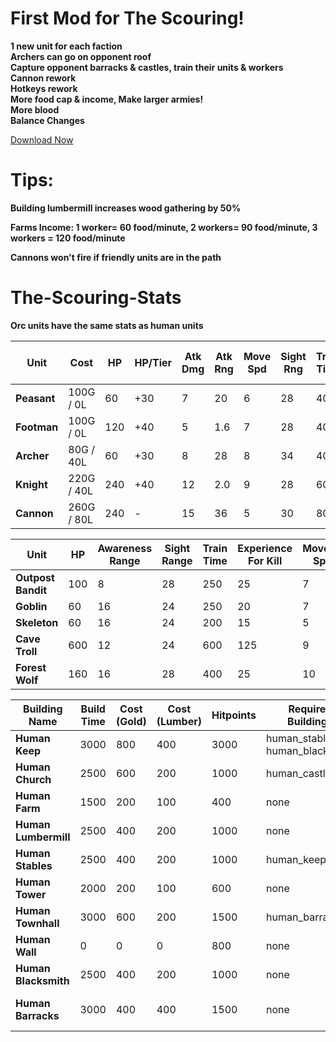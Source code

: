 # First Mod for The Scouring!
**1 new unit for each faction**  
**Archers can go on opponent roof**  
**Capture opponent barracks & castles, train their units & workers**  
**Cannon rework**  
**Hotkeys rework**  
**More food cap & income, Make larger armies!**  
**More blood**  
**Balance Changes**  

[Download Now](https://drive.google.com/file/d/1AKm2AIQCf01Y3c-XLDp1LbKVtf6qWmTL/view?usp=sharing)


# Tips:
**Building lumbermill increases wood gathering by 50%**

**Farms Income: 1 worker= 60 food/minute, 2 workers= 90 food/minute, 3 workers = 120 food/minute**

**Cannons won't fire if friendly units are in the path**

# The-Scouring-Stats

**Orc units have the same stats as human units**

| **Unit**           | **Cost** | **HP** | **HP/Tier** | **Atk Dmg** | **Atk Rng** | **Move Spd** | **Sight Rng** | **Train Time** | **Upkeep**      | **Exp (Kill)** | **Exp (Tier 2)** | **Exp (Tier 3)** |
|--------------------|----------|--------|-------------|-------------|-------------|--------------|---------------|----------------|-----------------|-----------------|------------------|------------------|
| **Peasant**        | 100G / 0L | 60     | +30         | 7           | 20          | 6            | 28            | 400            | 10 food         | 5               | 30               | 60               |
| **Footman**        | 100G / 0L | 120    | +40         | 5           | 1.6         | 7            | 28            | 400            | 8 food          | 25              | 30               | 60               |
| **Archer**         | 80G / 40L | 60     | +30         | 8          | 28          | 8            | 34            | 400            | 8 food          | 20              | 40               | 80               |
| **Knight**         | 220G / 40L| 240    | +40         | 12          | 2.0         | 9            | 28            | 600            | 12 food         | 35              | 30               | 60               |
| **Cannon**         | 260G / 80L| 240    | -           | 15          | 36          | 5            | 30            | 800            | 16 food         | 50              | -                | -                |


<!--
| **Unit**           | **Cost (Gold / Lumber)** | **HP**      | **Hitpoints per Tier** | **Attack Damage** | **Attack Range** | **Movement Speed** | **Sight Range**    | **Train Time** | **Food Consumption** |
|--------------------|--------------------------|-------------|------------------------|-------------------|------------------|--------------------|--------------------|----------------|----------------------|
| **Human Peasant**   | 100 / 0                  | 60          | -                      | 7                 | 20               | 6                  | 28                 | 400            | 10                   |
| **Human Footman**   | 100 / 0                  | 120         | 40                     | 5                 | 1.6              | 7                  | 28                 | 400            | 8                    |
| **Human Archer**    | 80 / 40                  | 60          | 30                     | 10                | 28               | 8                  | 34                 | 400            | 8                    |
| **Human Knight**    | 220 / 40                 | 240         | 40                     | 12                | 2.0              | 9                  | 28                 | 600            | 12                   |
| **Human Cannon**    | 260 / 80                 | 240         | -                      | 15                | 36               | 5                  | 30                 | 800            | 16                   |

-->

| **Unit**               | **HP**      | **Awareness Range** | **Sight Range** | **Train Time** | **Experience For Kill** | **Movement Speed** | **Attack Damage** | **Attack Range** | **Attack Type**     |
|------------------------|-------------|---------------------|-----------------|----------------|-------------------------|-------------------|-------------------|------------------|--------------------|
| **Outpost Bandit**      | 100         | 8                   | 28              | 250            | 25                      | 7                 | 10                | 1.6              | Melee              |
| **Goblin**              | 60          | 16                  | 24              | 250            | 20                      | 7                 | 5                 | 22               | Ranged             |
| **Skeleton**            | 60          | 16                  | 24              | 200            | 15                      | 5                 | 4                 | 1.6              | Melee              |
| **Cave Troll**          | 600         | 12                  | 24              | 600            | 125                     | 9                 | 20                | 2.0              | Melee              |
| **Forest Wolf**         | 160         | 16                  | 28              | 400            | 25                      | 10                | 4                 | 1.4              | Melee              |




| **Building Name**     | **Build Time** | **Cost (Gold)** | **Cost (Lumber)** | **Hitpoints** | **Required Buildings**       | **Research Options**    | **Unit Train Options**    | **Upgraded From**   |
|-----------------------|----------------|-----------------|-------------------|---------------|-----------------------------|--------------------------|---------------------------|---------------------|
| **Human Keep**        | 3000           | 800             | 400               | 3000          | human_stables, human_blacksmith | peasants_bows            | human_peasant             | human_townhall      |
| **Human Church**      | 2500           | 600             | 200               | 1000          | human_castle                 | knights_healing          | human_peasant             | none                |
| **Human Farm**        | 1500           | 200             | 100               | 400           | none                         | none                     | none                      | none                |
| **Human Lumbermill**  | 2500           | 400             | 200               | 1000          | none                         | none                     | none                      | none                |
| **Human Stables**     | 2500           | 400             | 200               | 1000          | human_keep                   | none                     | none                      | none                |
| **Human Tower**       | 2000           | 200             | 100               | 600           | none                         | none                     | none                      | none                |
| **Human Townhall**    | 3000           | 600             | 200               | 1500          | human_barracks               | peasants_bows            | human_peasant             | none                |
| **Human Wall**        | 0              | 0               | 0                 | 800           | none                         | none                     | none                      | none                |
| **Human Blacksmith**  | 2500           | 400             | 200               | 1000          | none                         | footman_shields          | human_cannon              | none                |
| **Human Barracks**    | 3000           | 400             | 400               | 1500          | none                         | none                     | human_footman, human_archer, human_knight | none                |










